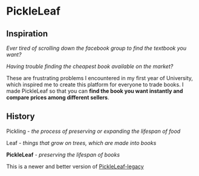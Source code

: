 # PickleLeaf

## Inspiration
_Ever tired of scrolling down the facebook group to find the textbook you want?_

_Having trouble finding the cheapest book available on the market?_

These are frustrating problems I encountered in my first year of University, which inspired me to create this platform for everyone to trade books. I made PickleLeaf so that you can **find the book you want instantly and compare prices among different sellers**.

## History
Pickling - _the process of preserving or expanding the lifespan of food_

Leaf - _things that grow on trees, which are made into books_

**PickleLeaf** - _preserving the lifespan of books_

This is a newer and better version of [PickleLeaf-legacy](https://github.com/gzcharleszhang/PickleLeaf-legacy)